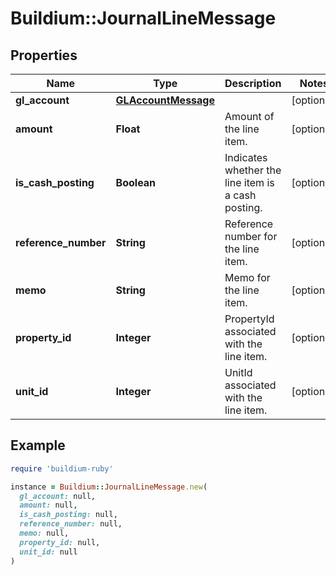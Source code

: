 # Buildium::JournalLineMessage

## Properties

| Name | Type | Description | Notes |
| ---- | ---- | ----------- | ----- |
| **gl_account** | [**GLAccountMessage**](GLAccountMessage.md) |  | [optional] |
| **amount** | **Float** | Amount of the line item. | [optional] |
| **is_cash_posting** | **Boolean** | Indicates whether the line item is a cash posting. | [optional] |
| **reference_number** | **String** | Reference number for the line item. | [optional] |
| **memo** | **String** | Memo for the line item. | [optional] |
| **property_id** | **Integer** | PropertyId associated with the line item. | [optional] |
| **unit_id** | **Integer** | UnitId associated with the line item. | [optional] |

## Example

```ruby
require 'buildium-ruby'

instance = Buildium::JournalLineMessage.new(
  gl_account: null,
  amount: null,
  is_cash_posting: null,
  reference_number: null,
  memo: null,
  property_id: null,
  unit_id: null
)
```

